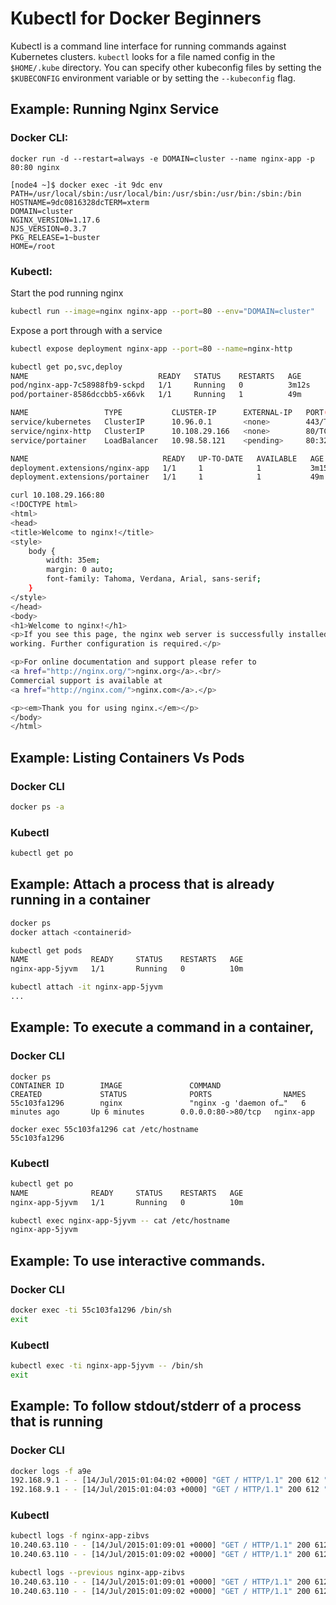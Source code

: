 # Kubectl for Docker Beginners

Kubectl is a command line interface for running commands against Kubernetes clusters.  `kubectl` looks for a file named config in the `$HOME/.kube` directory. You can specify other kubeconfig files by setting the `$KUBECONFIG` environment variable or by setting the `--kubeconfig` flag.

## Example: Running Nginx Service

### Docker CLI:

```
docker run -d --restart=always -e DOMAIN=cluster --name nginx-app -p 80:80 nginx
```

```
[node4 ~]$ docker exec -it 9dc env
PATH=/usr/local/sbin:/usr/local/bin:/usr/sbin:/usr/bin:/sbin:/bin
HOSTNAME=9dc0816328dcTERM=xterm
DOMAIN=cluster
NGINX_VERSION=1.17.6
NJS_VERSION=0.3.7
PKG_RELEASE=1~buster
HOME=/root
```

### Kubectl:

Start the pod running nginx

```sh
kubectl run --image=nginx nginx-app --port=80 --env="DOMAIN=cluster"
```

Expose a port through with a service

```sh
kubectl expose deployment nginx-app --port=80 --name=nginx-http
```

```sh
kubectl get po,svc,deploy
NAME                             READY   STATUS    RESTARTS   AGE
pod/nginx-app-7c58988fb9-sckpd   1/1     Running   0          3m12s
pod/portainer-8586dccbb5-x66vk   1/1     Running   1          49m

NAME                 TYPE           CLUSTER-IP      EXTERNAL-IP   PORT(S)        AGE
service/kubernetes   ClusterIP      10.96.0.1       <none>        443/TCP        53m
service/nginx-http   ClusterIP      10.108.29.166   <none>        80/TCP         2m11s
service/portainer    LoadBalancer   10.98.58.121    <pending>     80:32001/TCP   49m

NAME                              READY   UP-TO-DATE   AVAILABLE   AGE
deployment.extensions/nginx-app   1/1     1            1           3m15s
deployment.extensions/portainer   1/1     1            1           49m
```

```sh
curl 10.108.29.166:80
<!DOCTYPE html>
<html>
<head>
<title>Welcome to nginx!</title>
<style>
    body {
        width: 35em;
        margin: 0 auto;
        font-family: Tahoma, Verdana, Arial, sans-serif;
    }
</style>
</head>
<body>
<h1>Welcome to nginx!</h1>
<p>If you see this page, the nginx web server is successfully installed and
working. Further configuration is required.</p>

<p>For online documentation and support please refer to
<a href="http://nginx.org/">nginx.org</a>.<br/>
Commercial support is available at
<a href="http://nginx.com/">nginx.com</a>.</p>

<p><em>Thank you for using nginx.</em></p>
</body>
</html>
```

## Example: Listing Containers Vs Pods

### Docker CLI

```sh
docker ps -a
```

### Kubectl

```sh
kubectl get po
```

## Example: Attach a process that is already running in a container

```sh
docker ps
docker attach <containerid>
```

```sh
kubectl get pods
NAME              READY     STATUS    RESTARTS   AGE
nginx-app-5jyvm   1/1       Running   0          10m
```

```sh
kubectl attach -it nginx-app-5jyvm
...
```

## Example: To execute a command in a container,

### Docker CLI

```
docker ps
CONTAINER ID        IMAGE               COMMAND                  CREATED             STATUS              PORTS                NAMES
55c103fa1296        nginx               "nginx -g 'daemon of…"   6 minutes ago       Up 6 minutes        0.0.0.0:80->80/tcp   nginx-app
```

```
docker exec 55c103fa1296 cat /etc/hostname
55c103fa1296
```

### Kubectl

```sh
kubectl get po
NAME              READY     STATUS    RESTARTS   AGE
nginx-app-5jyvm   1/1       Running   0          10m
```

```sh
kubectl exec nginx-app-5jyvm -- cat /etc/hostname
nginx-app-5jyvm
```

## Example: To use interactive commands.

### Docker CLI

```sh
docker exec -ti 55c103fa1296 /bin/sh
exit
```

### Kubectl

```sh
kubectl exec -ti nginx-app-5jyvm -- /bin/sh
exit
```

## Example: To follow stdout/stderr of a process that is running

### Docker CLI

```sh
docker logs -f a9e
192.168.9.1 - - [14/Jul/2015:01:04:02 +0000] "GET / HTTP/1.1" 200 612 "-" "curl/7.35.0" "-"
192.168.9.1 - - [14/Jul/2015:01:04:03 +0000] "GET / HTTP/1.1" 200 612 "-" "curl/7.35.0" "-"
```

### Kubectl

```sh
kubectl logs -f nginx-app-zibvs
10.240.63.110 - - [14/Jul/2015:01:09:01 +0000] "GET / HTTP/1.1" 200 612 "-" "curl/7.26.0" "-"
10.240.63.110 - - [14/Jul/2015:01:09:02 +0000] "GET / HTTP/1.1" 200 612 "-" "curl/7.26.0" "-"
```

```sh
kubectl logs --previous nginx-app-zibvs
10.240.63.110 - - [14/Jul/2015:01:09:01 +0000] "GET / HTTP/1.1" 200 612 "-" "curl/7.26.0" "-"
10.240.63.110 - - [14/Jul/2015:01:09:02 +0000] "GET / HTTP/1.1" 200 612 "-" "curl/7.26.0" "-"
```
